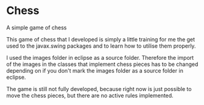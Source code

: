 # Chess
A simple game of chess

This game of chess that I developed is simply a little training for me the get used to the javax.swing packages and to learn how to utilise them properly.

I used the images folder in eclipse as a source folder. Therefore the import of the images in the classes that implement chess pieces has to be changed depending on if you don't mark the images folder as a source folder in eclipse.

The game is still not fully developed, because right now is just possible to move the chess pieces, but there are no active rules implemented.

